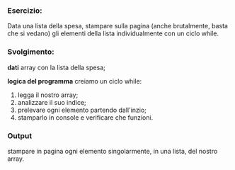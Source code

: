 ### Esercizio:
Data una lista della spesa, stampare sulla pagina (anche brutalmente, basta che si vedano) gli elementi della lista individualmente con un ciclo while.

### Svolgimento:
**dati**
array con la lista della spesa;

**logica del programma**
creiamo un ciclo while:
1. legga il nostro array;
2. analizzare il suo indice;
3. prelevare ogni elemento partendo dall'inzio;
4. stamparlo in console e verificare che funzioni.

### Output
stampare in pagina ogni elemento singolarmente, in una lista, del nostro array.